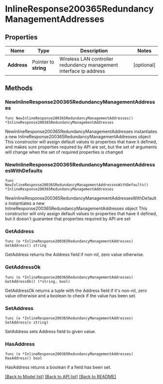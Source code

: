 # InlineResponse200365RedundancyManagementAddresses

## Properties

Name | Type | Description | Notes
------------ | ------------- | ------------- | -------------
**Address** | Pointer to **string** | Wireless LAN controller redundancy management interface ip address | [optional] 

## Methods

### NewInlineResponse200365RedundancyManagementAddresses

`func NewInlineResponse200365RedundancyManagementAddresses() *InlineResponse200365RedundancyManagementAddresses`

NewInlineResponse200365RedundancyManagementAddresses instantiates a new InlineResponse200365RedundancyManagementAddresses object
This constructor will assign default values to properties that have it defined,
and makes sure properties required by API are set, but the set of arguments
will change when the set of required properties is changed

### NewInlineResponse200365RedundancyManagementAddressesWithDefaults

`func NewInlineResponse200365RedundancyManagementAddressesWithDefaults() *InlineResponse200365RedundancyManagementAddresses`

NewInlineResponse200365RedundancyManagementAddressesWithDefaults instantiates a new InlineResponse200365RedundancyManagementAddresses object
This constructor will only assign default values to properties that have it defined,
but it doesn't guarantee that properties required by API are set

### GetAddress

`func (o *InlineResponse200365RedundancyManagementAddresses) GetAddress() string`

GetAddress returns the Address field if non-nil, zero value otherwise.

### GetAddressOk

`func (o *InlineResponse200365RedundancyManagementAddresses) GetAddressOk() (*string, bool)`

GetAddressOk returns a tuple with the Address field if it's non-nil, zero value otherwise
and a boolean to check if the value has been set.

### SetAddress

`func (o *InlineResponse200365RedundancyManagementAddresses) SetAddress(v string)`

SetAddress sets Address field to given value.

### HasAddress

`func (o *InlineResponse200365RedundancyManagementAddresses) HasAddress() bool`

HasAddress returns a boolean if a field has been set.


[[Back to Model list]](../README.md#documentation-for-models) [[Back to API list]](../README.md#documentation-for-api-endpoints) [[Back to README]](../README.md)


